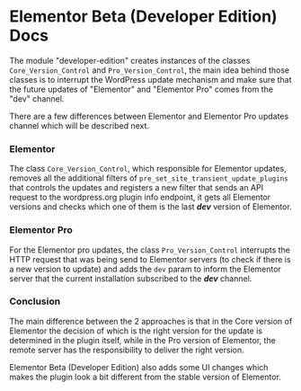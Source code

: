 # Elementor Beta (Developer Edition) Docs 

The module "developer-edition" creates instances of the classes `Core_Version_Control` and `Pro_Version_Control`, the main idea behind those classes is to interrupt the WordPress update mechanism and make sure that the future updates of "Elementor" and "Elementor Pro" comes from the "dev" channel.

There are a few differences between Elementor and Elementor Pro updates channel which will be described next.

### Elementor 

The class `Core_Version_Control`, which responsible for Elementor updates, removes all the additional filters of `pre_set_site_transient_update_plugins` that controls the updates and registers a new filter that sends an API request to the wordpress.org plugin info endpoint, it gets all Elementor versions and checks which one of them is the last ***dev*** version of Elementor.

### Elementor Pro

For the Elementor pro updates, the class `Pro_Version_Control` interrupts the HTTP request that was being send to Elementor servers (to check if there is a new version to update) and adds the `dev` param to inform the Elementor server that the current installation subscribed to the ***dev*** channel.

### Conclusion

The main difference between the 2 approaches is that in the Core version of Elementor the decision of which is the right version for the update is determined in the plugin itself, while in the Pro version of Elementor, the remote server has the responsibility to deliver the right version.

Elementor Beta (Developer Edition) also adds some UI changes which makes the plugin look a bit different from the stable version of Elementor.
